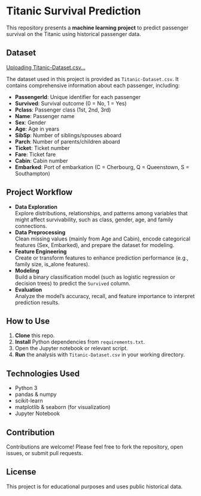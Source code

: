 # Titanic Survival Prediction

This repository presents a **machine learning project** to predict passenger survival on the Titanic using historical passenger data.

## Dataset
[Uploading Titanic-Dataset.csv…](Titanic-Dataset.csv)

The dataset used in this project is provided as `Titanic-Dataset.csv`. It contains comprehensive information about each passenger, including:

- **PassengerId**: Unique identifier for each passenger
- **Survived**: Survival outcome (0 = No, 1 = Yes)
- **Pclass**: Passenger class (1st, 2nd, 3rd)
- **Name**: Passenger name
- **Sex**: Gender
- **Age**: Age in years
- **SibSp**: Number of siblings/spouses aboard
- **Parch**: Number of parents/children aboard
- **Ticket**: Ticket number
- **Fare**: Ticket fare
- **Cabin**: Cabin number
- **Embarked**: Port of embarkation (C = Cherbourg, Q = Queenstown, S = Southampton)

## Project Workflow

- **Data Exploration**  
  Explore distributions, relationships, and patterns among variables that might affect survivability, such as class, gender, age, and family connections.
- **Data Preprocessing**  
  Clean missing values (mainly from Age and Cabin), encode categorical features (Sex, Embarked), and prepare the dataset for modeling.
- **Feature Engineering**  
  Create or transform features to enhance prediction performance (e.g., family size, is_alone features).
- **Modeling**  
  Build a binary classification model (such as logistic regression or decision trees) to predict the `Survived` column.
- **Evaluation**  
  Analyze the model’s accuracy, recall, and feature importance to interpret prediction results.

## How to Use

1. **Clone** this repo.
2. **Install** Python dependencies from `requirements.txt`.
3. Open the Jupyter notebook or relevant script.
4. **Run** the analysis with `Titanic-Dataset.csv` in your working directory.

## Technologies Used

- Python 3
- pandas & numpy
- scikit-learn
- matplotlib & seaborn (for visualization)
- Jupyter Notebook

## Contribution

Contributions are welcome! Please feel free to fork the repository, open issues, or submit pull requests.

## License

This project is for educational purposes and uses public historical data.

